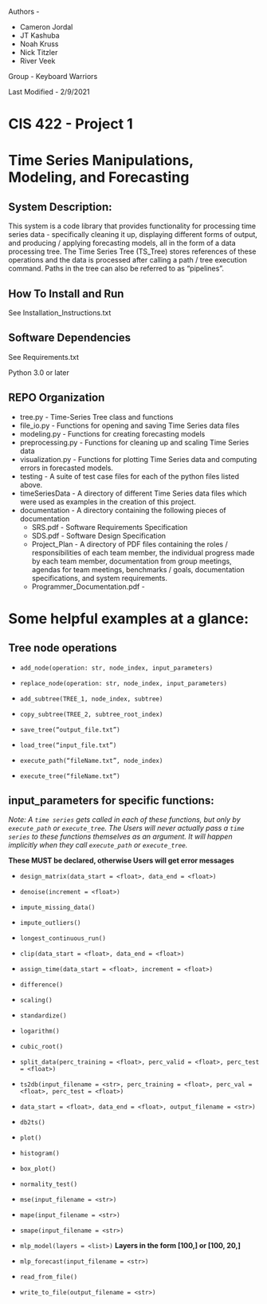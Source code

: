 Authors -

  * Cameron Jordal
  * JT Kashuba
  * Noah Kruss
  * Nick Titzler
  * River Veek

Group - Keyboard Warriors

Last Modified - 2/9/2021


# CIS 422 - Project 1
# Time Series Manipulations, Modeling, and Forecasting

## System Description:

This system is a code library that provides functionality for processing time
series data - specifically cleaning it up, displaying different forms of output,
and producing / applying forecasting models, all in the form of a data
processing tree. The Time Series Tree (TS_Tree) stores references of these
operations and the data is processed after calling a path / tree execution
command. Paths in the tree can also be referred to as “pipelines”.  

## How To Install and Run

See Installation_Instructions.txt

## Software Dependencies

See Requirements.txt

Python 3.0 or later

## REPO Organization

* tree.py - Time-Series Tree class and functions
* file_io.py - Functions for opening and saving Time Series data files
* modeling.py - Functions for creating forecasting models
* preprocessing.py - Functions for cleaning up and scaling Time Series data
* visualization.py - Functions for plotting Time Series data and computing
errors in forecasted models.
* testing - A suite of test case files for each of the python files listed above.
* timeSeriesData - A directory of different Time Series data files which were
used as examples in the creation of this project.
* documentation - A directory containing the following pieces of documentation
    * SRS.pdf - Software Requirements Specification
    * SDS.pdf - Software Design Specification
    * Project_Plan - A directory of PDF files containing the roles / responsibilities
of each team member, the individual progress made by each team member,
documentation from group meetings, agendas for team meetings, benchmarks / goals,
documentation specifications, and system requirements.
    * Programmer_Documentation.pdf -

# Some helpful examples at a glance:

## Tree node operations

* `add_node(operation: str, node_index, input_parameters)`

* `replace_node(operation: str, node_index, input_parameters)`

* `add_subtree(TREE_1, node_index, subtree)`

* `copy_subtree(TREE_2, subtree_root_index)`

* `save_tree(“output_file.txt”)`

* `load_tree(“input_file.txt”)`

* `execute_path(“fileName.txt”, node_index)`

* `execute_tree(“fileName.txt”)`



## input_parameters for specific functions:

*Note: A `time series` gets called in each of these functions, but only by `execute_path` or `execute_tree`. The Users will never actually pass a `time series` to these functions themselves as an argument. It will happen implicitly when they call `execute_path` or `execute_tree`.*

**These MUST be declared, otherwise Users will get error messages**

* `design_matrix(data_start = <float>, data_end = <float>)`

* `denoise(increment = <float>)`

* `impute_missing_data()`

* `impute_outliers()`

* `longest_continuous_run()`

* `clip(data_start = <float>, data_end = <float>)`

* `assign_time(data_start = <float>, increment = <float>)`

* `difference()`

* `scaling()`

* `standardize()`

* `logarithm()`

* `cubic_root()`

* `split_data(perc_training = <float>, perc_valid = <float>, perc_test = <float>)`

* `ts2db(input_filename = <str>, perc_training = <float>, perc_val = <float>, perc_test =
<float>)`

* `data_start = <float>, data_end = <float>, output_filename = <str>)`

* `db2ts()`

* `plot()`

* `histogram()`

* `box_plot()`

* `normality_test()`

* `mse(input_filename = <str>)`

* `mape(input_filename = <str>)`

* `smape(input_filename = <str>)`

* `mlp_model(layers = <list>)`
**Layers in the form [100,] or [100, 20,]**

* `mlp_forecast(input_filename = <str>)`

* `read_from_file()`

* `write_to_file(output_filename = <str>)`
